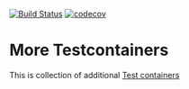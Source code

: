 [![Build Status](https://github.com/rpuch/more-testcontainers/actions/workflows/maven.yml/badge.svg)](https://github.com/rpuch/more-testcontainers/actions/workflows/maven.yml)
[![codecov](https://codecov.io/gh/rpuch/more-testcontainers/branch/master/graph/badge.svg?token=W2Y9TCBXNE)](https://codecov.io/gh/rpuch/more-testcontainers)

# More Testcontainers #

This is collection of additional [Test containers](https://www.testcontainers.org/)

